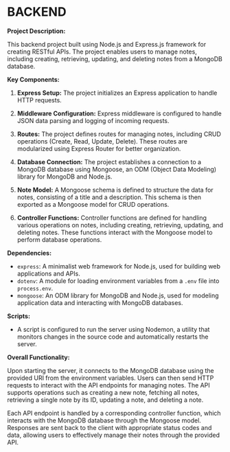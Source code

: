 # BACKEND

**Project Description:**

This backend project built using Node.js and Express.js framework for creating RESTful APIs. The project enables users to manage notes, including creating, retrieving, updating, and deleting notes from a MongoDB database.

**Key Components:**

1. **Express Setup:** The project initializes an Express application to handle HTTP requests.

2. **Middleware Configuration:** Express middleware is configured to handle JSON data parsing and logging of incoming requests.

3. **Routes:** The project defines routes for managing notes, including CRUD operations (Create, Read, Update, Delete). These routes are modularized using Express Router for better organization.

4. **Database Connection:** The project establishes a connection to a MongoDB database using Mongoose, an ODM (Object Data Modeling) library for MongoDB and Node.js.

5. **Note Model:** A Mongoose schema is defined to structure the data for notes, consisting of a title and a description. This schema is then exported as a Mongoose model for CRUD operations.

6. **Controller Functions:** Controller functions are defined for handling various operations on notes, including creating, retrieving, updating, and deleting notes. These functions interact with the Mongoose model to perform database operations.

**Dependencies:**

- `express`: A minimalist web framework for Node.js, used for building web applications and APIs.
- `dotenv`: A module for loading environment variables from a `.env` file into `process.env`.
- `mongoose`: An ODM library for MongoDB and Node.js, used for modeling application data and interacting with MongoDB databases.

**Scripts:**

- A script is configured to run the server using Nodemon, a utility that monitors changes in the source code and automatically restarts the server.

**Overall Functionality:**

Upon starting the server, it connects to the MongoDB database using the provided URI from the environment variables. Users can then send HTTP requests to interact with the API endpoints for managing notes. The API supports operations such as creating a new note, fetching all notes, retrieving a single note by its ID, updating a note, and deleting a note.

Each API endpoint is handled by a corresponding controller function, which interacts with the MongoDB database through the Mongoose model. Responses are sent back to the client with appropriate status codes and data, allowing users to effectively manage their notes through the provided API.